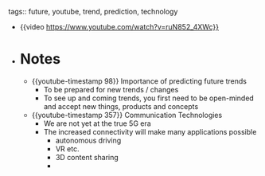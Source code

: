 tags:: future, youtube, trend, prediction, technology

- {{video https://www.youtube.com/watch?v=ruN852_4XWc}}
- # Notes
	- {{youtube-timestamp 98}} Importance of predicting future trends
		- To be prepared for new trends / changes
		- To see up and coming trends, you first need to be open-minded and accept new things, products and concepts
	- {{youtube-timestamp 357}} Communication Technologies
		- We are not yet at the true 5G era
		- The increased connectivity will make many applications possible
			- autonomous driving
			- VR etc.
			- 3D content sharing
			-